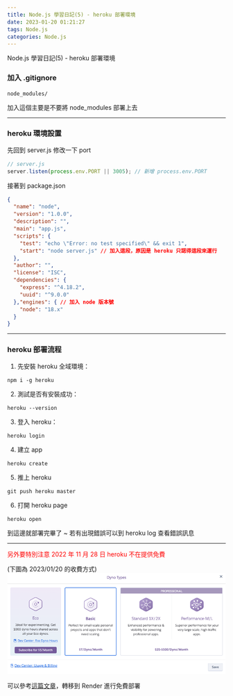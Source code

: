 ```yaml
---
title: Node.js 學習日記(5) - heroku 部署環境
date: 2023-01-20 01:21:27
tags: Node.js
categories: Node.js
---
```

Node.js 學習日記(5) - heroku 部署環境
<!--more-->

### 加入 .gitignore
```
node_modules/
```
加入這個主要是不要將 node_modules 部署上去

**********

### heroku 環境設置

先回到 server.js 修改一下 port
```js
// server.js
server.listen(process.env.PORT || 3005); // 新增 process.env.PORT
```

接著到 package.json
```json
{
  "name": "node",
  "version": "1.0.0",
  "description": "",
  "main": "app.js",
  "scripts": {
    "test": "echo \"Error: no test specified\" && exit 1",
    "start": "node server.js" // 加入這段，原因是 heroku 只認得這段來運行
  },
  "author": "",
  "license": "ISC",
  "dependencies": {
    "express": "^4.18.2",
    "uuid": "^9.0.0"
  },"engines": { // 加入 node 版本號
    "node": "18.x"
  }
}
```

**********

### heroku 部署流程

1. 先安裝 heroku 全域環境：
```
npm i -g heroku
```

2. 測試是否有安裝成功：
```
heroku --version
```

3. 登入 heroku：
```
heroku login
```

4. 建立 app
```
heroku create
```

5. 推上 heroku
```
git push heroku master
```

6. 打開 heroku page
```
heroku open
```

到這邊就部署完畢了 ~
若有出現錯誤可以到 heroku log 查看錯誤訊息

**********


<font color=#FF0000>另外要特別注意 2022 年 11 月 28 日 heroku 不在提供免費</font>

(下圖為 2023/01/20 的收費方式)
![](/images/Node03.png)

可以參考[這篇文章](https://israynotarray.com/other/20221213/3036227586/)，轉移到 Render 進行免費部署